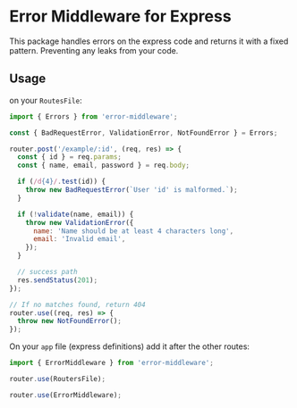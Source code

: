 # Error Middleware for Express

This package handles errors on the express code and returns it with a fixed pattern. Preventing any leaks from your code.

## Usage

on your `RoutesFile`:
```js
import { Errors } from 'error-middleware';

const { BadRequestError, ValidationError, NotFoundError } = Errors;

router.post('/example/:id', (req, res) => {
  const { id } = req.params;
  const { name, email, password } = req.body;

  if (/d{4}/.test(id)) {
    throw new BadRequestError(`User 'id' is malformed.`);
  }

  if (!validate(name, email)) {
    throw new ValidationError({
      name: 'Name should be at least 4 characters long',
      email: 'Invalid email',
    });
  }

  // success path
  res.sendStatus(201);
});

// If no matches found, return 404
router.use((req, res) => {
  throw new NotFoundError();
});
```

On your `app` file (express definitions) add it after the other routes:
```js
import { ErrorMiddleware } from 'error-middleware';

router.use(RoutersFile);

router.use(ErrorMiddleware);
```
